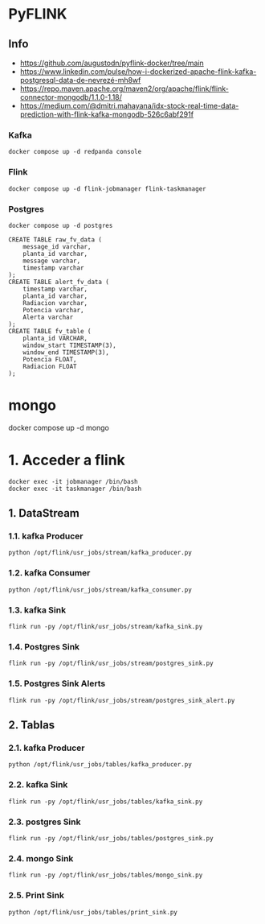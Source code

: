 # PyFLINK

## Info

* https://github.com/augustodn/pyflink-docker/tree/main
* https://www.linkedin.com/pulse/how-i-dockerized-apache-flink-kafka-postgresql-data-de-nevrezé-mh8wf
* https://repo.maven.apache.org/maven2/org/apache/flink/flink-connector-mongodb/1.1.0-1.18/
* https://medium.com/@dmitri.mahayana/idx-stock-real-time-data-prediction-with-flink-kafka-mongodb-526c6abf291f

### Kafka

```
docker compose up -d redpanda console
```

### Flink

```
docker compose up -d flink-jobmanager flink-taskmanager
```

### Postgres

```
docker compose up -d postgres
```

```
CREATE TABLE raw_fv_data (
    message_id varchar,
    planta_id varchar,
    message varchar,
    timestamp varchar
);
CREATE TABLE alert_fv_data (
    timestamp varchar,
    planta_id varchar,
    Radiacion varchar, 
    Potencia varchar,
    Alerta varchar
);
CREATE TABLE fv_table (
    planta_id VARCHAR,
    window_start TIMESTAMP(3),
    window_end TIMESTAMP(3),
    Potencia FLOAT,
    Radiacion FLOAT
);

```

# mongo

docker compose up -d mongo


# 1. Acceder a flink

```
docker exec -it jobmanager /bin/bash
docker exec -it taskmanager /bin/bash
```

## 1. DataStream

### 1.1. kafka Producer

```
python /opt/flink/usr_jobs/stream/kafka_producer.py
```

### 1.2. kafka Consumer

```
python /opt/flink/usr_jobs/stream/kafka_consumer.py
```

### 1.3. kafka Sink

```
flink run -py /opt/flink/usr_jobs/stream/kafka_sink.py
```

### 1.4. Postgres Sink

```
flink run -py /opt/flink/usr_jobs/stream/postgres_sink.py
```

### 1.5. Postgres Sink Alerts

```
flink run -py /opt/flink/usr_jobs/stream/postgres_sink_alert.py
```

## 2. Tablas

### 2.1. kafka Producer

```
python /opt/flink/usr_jobs/tables/kafka_producer.py
```

### 2.2. kafka Sink

```
flink run -py /opt/flink/usr_jobs/tables/kafka_sink.py
```

### 2.3. postgres Sink

```
flink run -py /opt/flink/usr_jobs/tables/postgres_sink.py
```

### 2.4. mongo Sink

```
flink run -py /opt/flink/usr_jobs/tables/mongo_sink.py
```

### 2.5. Print Sink

```
python /opt/flink/usr_jobs/tables/print_sink.py
```
